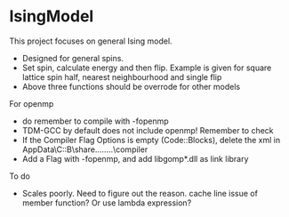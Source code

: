 # IsingModel
This project focuses on general Ising model. 
- Designed for general spins.
- Set spin, calculate energy and then flip. Example is given for square lattice spin half, nearest neighbourhood and single flip
- Above three functions should be overrode for other models



For openmp
- do remember to compile with -fopenmp
- TDM-GCC by default does not include openmp! Remember to check
- If the Compiler Flag Options is empty (Code::Blocks), delete the xml in AppData\C::B\share\....\....\compiler
- Add a Flag with -fopenmp, and add libgomp*.dll as link library

To do
- Scales poorly. Need to figure out the reason. cache line issue of member function? Or use lambda expression?
